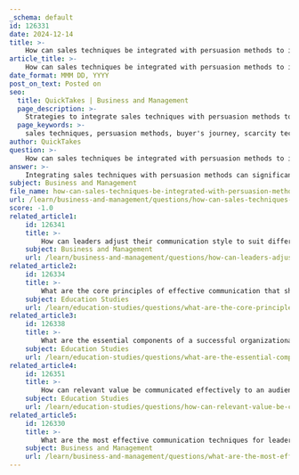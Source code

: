 ```yaml
---
_schema: default
id: 126331
date: 2024-12-14
title: >-
    How can sales techniques be integrated with persuasion methods to improve outcomes?
article_title: >-
    How can sales techniques be integrated with persuasion methods to improve outcomes?
date_format: MMM DD, YYYY
post_on_text: Posted on
seo:
  title: QuickTakes | Business and Management
  page_description: >-
    Strategies to integrate sales techniques with persuasion methods to enhance sales outcomes and improve customer relationships.
  page_keywords: >-
    sales techniques, persuasion methods, buyer's journey, scarcity technique, rapport building, tailoring messages, ethical considerations, training and development, feedback and adaptation
author: QuickTakes
question: >-
    How can sales techniques be integrated with persuasion methods to improve outcomes?
answer: >-
    Integrating sales techniques with persuasion methods can significantly enhance sales outcomes by creating a more compelling and engaging experience for potential customers. Here are several strategies to effectively combine these two areas:\n\n1. **Understanding the Buyer’s Journey**: Sales professionals should leverage persuasion techniques that align with the stages of the buyer's journey. By understanding where a prospect is in their decision-making process, salespeople can tailor their approach to address specific concerns and motivations, thereby increasing the likelihood of closing the sale.\n\n2. **Utilizing Persuasive Tactics**: Employing specific persuasive tactics can help in influencing potential customers. For instance, the scarcity technique, which creates a sense of urgency by highlighting limited availability, can motivate prospects to act quickly. This method taps into the fear of missing out (FOMO), making the offer more appealing.\n\n3. **Building Rapport**: Establishing a connection with prospects is crucial. Sales professionals can use techniques such as active listening and mirroring to build rapport. This not only makes the prospect feel valued but also increases trust, which is essential for persuasion.\n\n4. **Tailoring Messages**: Crafting messages that resonate with the target audience is vital. By identifying the needs and interests of potential customers, salespeople can develop persuasive messages that speak directly to those factors, enhancing the effectiveness of their sales pitch.\n\n5. **Ethical Considerations**: While employing persuasive techniques, it is important to maintain ethical standards. Building long-term relationships and a positive reputation should be prioritized. Ethical persuasion fosters trust and can lead to repeat business and referrals.\n\n6. **Training and Development**: Continuous training in both sales techniques and persuasion methods can empower sales teams. By mastering various persuasive skills, sales professionals can adapt their strategies to different situations and customer personalities, improving their overall effectiveness.\n\n7. **Feedback and Adaptation**: After each sales interaction, gathering feedback can provide insights into what persuasive techniques worked and what didn’t. This allows sales professionals to refine their approach and better integrate sales techniques with persuasion methods in future interactions.\n\nBy effectively combining these strategies, sales professionals can enhance their ability to influence prospects, leading to improved sales outcomes and stronger customer relationships.
subject: Business and Management
file_name: how-can-sales-techniques-be-integrated-with-persuasion-methods-to-improve-outcomes.md
url: /learn/business-and-management/questions/how-can-sales-techniques-be-integrated-with-persuasion-methods-to-improve-outcomes
score: -1.0
related_article1:
    id: 126341
    title: >-
        How can leaders adjust their communication style to suit different individuals?
    subject: Business and Management
    url: /learn/business-and-management/questions/how-can-leaders-adjust-their-communication-style-to-suit-different-individuals
related_article2:
    id: 126334
    title: >-
        What are the core principles of effective communication that should be emphasized in training?
    subject: Education Studies
    url: /learn/education-studies/questions/what-are-the-core-principles-of-effective-communication-that-should-be-emphasized-in-training
related_article3:
    id: 126338
    title: >-
        What are the essential components of a successful organizational program for skill development?
    subject: Education Studies
    url: /learn/education-studies/questions/what-are-the-essential-components-of-a-successful-organizational-program-for-skill-development
related_article4:
    id: 126351
    title: >-
        How can relevant value be communicated effectively to an audience?
    subject: Education Studies
    url: /learn/education-studies/questions/how-can-relevant-value-be-communicated-effectively-to-an-audience
related_article5:
    id: 126330
    title: >-
        What are the most effective communication techniques for leaders?
    subject: Business and Management
    url: /learn/business-and-management/questions/what-are-the-most-effective-communication-techniques-for-leaders
---
```


&nbsp;